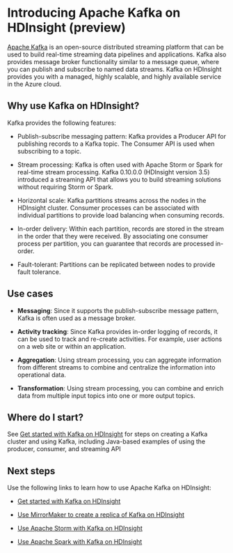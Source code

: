 <!-- not suitable for Mooncake -->

<properties
    pageTitle="An introduction to Apache Kafka on HDInsight | Azure"
    description="Learn about Apache Kafka on HDInsight. What it is, what it does, and where to find examples and getting started information."
    services="hdinsight"
    documentationcenter=""
    author="Blackmist"
    manager="jhubbard"
    editor="cgronlun" />
<tags
    ms.assetid="f284b6e3-5f3b-4a50-b455-917e77588069"
    ms.service="hdinsight"
    ms.devlang="na"
    ms.topic="article"
    ms.tgt_pltfrm="na"
    ms.workload="big-data"
    ms.date="11/10/2016"
    wacn.date=""
    ms.author="larryfr" />

# Introducing Apache Kafka on HDInsight (preview)

[Apache Kafka](https://kafka.apache.org) is an open-source distributed streaming platform that can be used to build real-time streaming data pipelines and applications. Kafka also provides message broker functionality similar to a message queue, where you can publish and subscribe to named data streams. Kafka on HDInsight provides you with a managed, highly scalable, and highly available service in the Azure cloud.

## Why use Kafka on HDInsight?

Kafka provides the following features:

* Publish-subscribe messaging pattern: Kafka provides a Producer API for publishing records to a Kafka topic. The Consumer API is used when subscribing to a topic.

* Stream processing: Kafka is often used with Apache Storm or Spark for real-time stream processing. Kafka 0.10.0.0 (HDInsight version 3.5) introduced a streaming API that allows you to build streaming solutions without requiring Storm or Spark.

* Horizontal scale: Kafka partitions streams across the nodes in the HDInsight cluster. Consumer processes can be associated with individual partitions to provide load balancing when consuming records.

* In-order delivery: Within each partition, records are stored in the stream in the order that they were received. By associating one consumer process per partition, you can guarantee that records are processed in-order.

* Fault-tolerant: Partitions can be replicated between nodes to provide fault tolerance.

## Use cases

* **Messaging**: Since it supports the publish-subscribe message pattern, Kafka is often used as a message broker.

* **Activity tracking**: Since Kafka provides in-order logging of records, it can be used to track and re-create activities. For example, user actions on a web site or within an application.

* **Aggregation**: Using stream processing, you can aggregate information from different streams to combine and centralize the information into operational data.

* **Transformation**: Using stream processing, you can combine and enrich data from multiple input topics into one or more output topics.

## Where do I start?

See [Get started with Kafka on HDInsight](/documentation/articles/hdinsight-apache-kafka-get-started/) for steps on creating a Kafka cluster and using Kafka, including Java-based examples of using the producer, consumer, and streaming API

## Next steps

Use the following links to learn how to use Apache Kafka on HDInsight:

* [Get started with Kafka on HDInsight](/documentation/articles/hdinsight-apache-kafka-get-started/)

* [Use MirrorMaker to create a replica of Kafka on HDInsight](/documentation/articles/hdinsight-apache-kafka-mirroring/)

* [Use Apache Storm with Kafka on HDInsight](/documentation/articles/hdinsight-apache-storm-with-kafka/)

* [Use Apache Spark with Kafka on HDInsight](/documentation/articles/hdinsight-apache-spark-with-kafka/)

